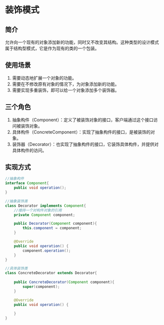 # 装饰模式

## 简介
允许向一个现有的对象添加新的功能，同时又不改变其结构。这种类型的设计模式属于结构型模式，它是作为现有的类的一个包装。

## 使用场景
1. 需要动态地扩展一个对象的功能。
2. 需要在不修改原有对象的情况下，为对象添加新的功能。
3. 需要实现多重装饰，即可以给一个对象添加多个装饰器。

## 三个角色
1. 抽象构件（Component）：定义了被装饰对象的接口，客户端通过这个接口访问被装饰对象。
2. 具体构件（ConcreteComponent）：实现了抽象构件的接口，是被装饰的对象。
3. 装饰器（Decorator）：也实现了抽象构件的接口，它装饰具体构件，并提供对具体构件的访问。

## 实现方式

```java
//抽象构件
interface Component{
    public void operation();
}

//抽象装饰类
class Decorator implements Component{
    //维持一个对构件对象的引用
    private Component component;

    public Decorator(Component component){
        this.component = component;
    }

    @Override
    public void operation() {
        component.operation();
    }
}

//具体装饰类
class ConcreteDecorator extends Decorator{
    
    public ConcreteDecorator(Component component){
        super(component);
    }

    @Override
    public void operation() {
        
    }
}
```